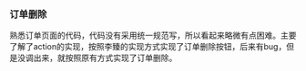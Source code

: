 ### 订单删除

熟悉订单页面的代码，代码没有采用统一规范写，所以看起来略微有点困难。主要了解了action的实现，按照李臻的实现方式实现了订单删除按钮，后来有bug，但是没调出来，就按照原有方式实现了订单删除。